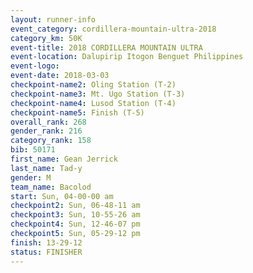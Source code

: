 ```yaml
---
layout: runner-info 
event_category: cordillera-mountain-ultra-2018 
category_km: 50K 
event-title: 2018 CORDILLERA MOUNTAIN ULTRA 
event-location: Dalupirip Itogon Benguet Philippines 
event-logo: 
event-date: 2018-03-03 
checkpoint-name2: Oling Station (T-2) 
checkpoint-name3: Mt. Ugo Station (T-3) 
checkpoint-name4: Lusod Station (T-4) 
checkpoint-name5: Finish (T-5) 
overall_rank: 268
gender_rank: 216
category_rank: 158
bib: 50171
first_name: Gean Jerrick
last_name: Tad-y
gender: M
team_name: Bacolod
start: Sun, 04-00-00 am
checkpoint2: Sun, 06-48-11 am
checkpoint3: Sun, 10-55-26 am
checkpoint4: Sun, 12-46-07 pm
checkpoint5: Sun, 05-29-12 pm
finish: 13-29-12
status: FINISHER
---
```

